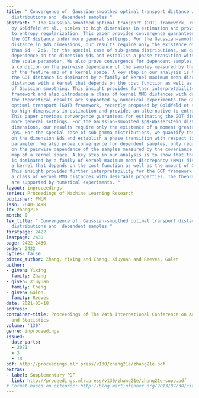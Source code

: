 ```yaml
---
title: " Convergence of  Gaussian-smoothed optimal transport distance with sub-gamma
  distributions and  dependent samples "
abstract: " The Gaussian-smoothed optimal transport (GOT) framework, recently proposed
  by Goldfeld et al., scales to high dimensions in estimation and provides an alternative
  to entropy regularization. This paper provides convergence guarantees for estimating
  the GOT distance under more general settings. For the Gaussian-smoothed $p$-Wasserstein
  distance in $d$ dimensions, our results require only the existence of a moment greater
  than $d + 2p$. For the special case of sub-gamma distributions, we quantify the
  dependence on the dimension $d$ and establish a phase transition with respect to
  the scale parameter. We also prove convergence for dependent samples, only requiring
  a condition on the pairwise dependence of the samples measured by the covariance
  of the feature map of a kernel space. A key step in our analysis is to show that
  the GOT distance is dominated by a family of kernel maximum mean discrepancy (MMD)
  distances with a kernel that depends on the cost function as well as the amount
  of Gaussian smoothing. This insight provides further interpretability for the GOT
  framework and also introduces a class of kernel MMD distances with desirable properties.
  The theoretical results are supported by numerical experiments.The Gaussian-smoothed
  optimal transport (GOT) framework, recently proposed by Goldfeld et al., scales
  to high dimensions in estimation and provides an alternative to entropy regularization.
  This paper provides convergence guarantees for estimating the GOT distance under
  more general settings. For the Gaussian-smoothed $p$-Wasserstein distance in $d$
  dimensions, our results require only the existence of a moment greater than $d +
  2p$. For the special case of sub-gamma distributions, we quantify the dependence
  on the dimension $d$ and establish a phase transition with respect to the scale
  parameter. We also prove convergence for dependent samples, only requiring a condition
  on the pairwise dependence of the samples measured by the covariance of the feature
  map of a kernel space. A key step in our analysis is to show that the GOT distance
  is dominated by a family of kernel maximum mean discrepancy (MMD) distances with
  a kernel that depends on the cost function as well as the amount of Gaussian smoothing.
  This insight provides further interpretability for the GOT framework and also introduces
  a class of kernel MMD distances with desirable properties. The theoretical results
  are supported by numerical experiments. "
layout: inproceedings
series: Proceedings of Machine Learning Research
publisher: PMLR
issn: 2640-3498
id: zhang21e
month: 0
tex_title: " Convergence of  Gaussian-smoothed optimal transport distance with sub-gamma
  distributions and  dependent samples "
firstpage: 2422
lastpage: 2430
page: 2422-2430
order: 2422
cycles: false
bibtex_author: Zhang, Yixing and Cheng, Xiuyuan and Reeves, Galen
author:
- given: Yixing
  family: Zhang
- given: Xiuyuan
  family: Cheng
- given: Galen
  family: Reeves
date: 2021-03-18
address: 
container-title: Proceedings of The 24th International Conference on Artificial Intelligence
  and Statistics
volume: '130'
genre: inproceedings
issued:
  date-parts:
  - 2021
  - 3
  - 18
pdf: http://proceedings.mlr.press/v130/zhang21e/zhang21e.pdf
extras:
- label: Supplementary PDF
  link: http://proceedings.mlr.press/v130/zhang21e/zhang21e-supp.pdf
# Format based on citeproc: http://blog.martinfenner.org/2013/07/30/citeproc-yaml-for-bibliographies/
---
```

